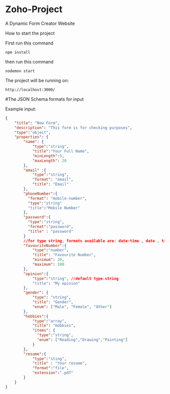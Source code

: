 # Zoho-Project
A Dynamic Form Creator Website

How to start the project

First run this command

`npm install`

then run this command

`nodemon start`

The project will be running on:

`http://localhost:3000/`

#The JSON Schema formats for input

Example input:

```json
{
    "title": "New Form",
    "description": "This form is for checking purposes",
    "type":"object",
    "properties": {
        "name": {
            "type":"string",
            "title":"Your Full Name",
            "minLength":5,
            "maxLength": 20
        },
        "email" :{
            "type":"string",
            "format": "email",
            "title": "Email"
        },
        "phoneNumber":{
          "format": "mobile-number",
          "type":"string"
          "title":"Mobile Number"
        },
        "password":{
          "type":"string",
          "format":"password",
          "title" : "password"
        }
        //for type string, formats available are: date-time , date , time , image , video , file 
        "favouriteNumber":{
            "type":"number",
            "title": "Favourite Number",
            "minimum": 20,
            "maximum": 100
        },
        "opinion":{
            "type":"string", //default type:string
            "title": "My opinion"
        },
        "gender": {
            "type": "string",
            "title": "Gender",
            "enum": ["Male", "Female", "Other"]
        },
        "hobbies":{
            "type":"array",
            "title": "Hobbies",
            "items": {
              "type":"string",
              "enum": ["Reading","Drawing","Painting"]
            }
        },
        "resume":{
            "type":"sting",
            "title" : "Your resume",
            "format":"file",
            "extension":".pdf"
        }
    }
}

```



